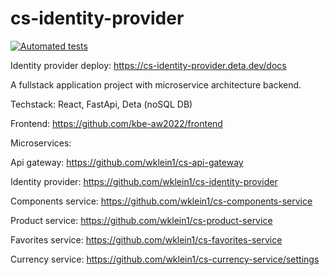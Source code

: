 # cs-identity-provider

[![Automated tests](https://github.com/wklein1/cs-identity-provider/actions/workflows/python-app.yml/badge.svg?branch=main)](https://github.com/wklein1/cs-identity-provider/actions/workflows/python-app.yml)


Identity provider deploy: https://cs-identity-provider.deta.dev/docs

A fullstack application project with microservice architecture backend.

Techstack: React, FastApi, Deta (noSQL DB)

Frontend: https://github.com/kbe-aw2022/frontend

Microservices:

Api gateway: https://github.com/wklein1/cs-api-gateway

Identity provider: https://github.com/wklein1/cs-identity-provider

Components service: https://github.com/wklein1/cs-components-service

Product service: https://github.com/wklein1/cs-product-service

Favorites service: https://github.com/wklein1/cs-favorites-service

Currency service: https://github.com/wklein1/cs-currency-service/settings
